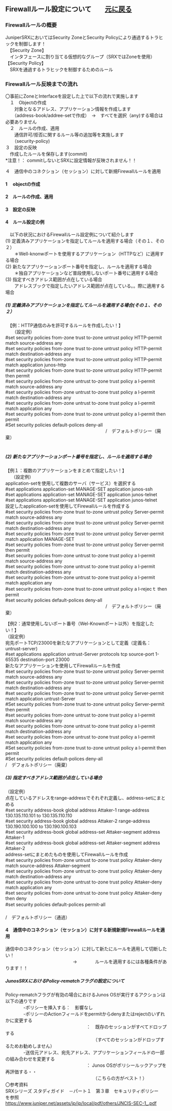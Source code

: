 
## Firewallルール設定について　　[元に戻る](./JunosSRX-Firewall-Basic.md) <br>
### Firewallルールの概要
JuniperSRXにおいてはSecurity ZoneとSecurity Policyにより通過するトラヒックを制御します！<br> 
　【Security Zone】<br>
 　インタフェースに割り当てる仮想的なグループ（SRXではZoneを使用）<br> 
  【Security Policy】<br>
  　SRXを通過するトラヒックを制御するためのルール<br> 
   
### Firewallルール反映までの流れ
〇事前にZoneとInterfaceを設定した上で以下の流れで実施します<br> 
　１　Objectの作成<br> 
 　　対象となるアドレス、アプリケーション情報を作成します<br> 
   　　（address-book/addree-setで作成）　→　すべてを選択（any)する場合は必要ありません<br> 
　２　ルールの作成、適用<br> 
 　　通信許可/拒否に関するルール等の追加等を実施します<br> 
   　　（security-policy)<br> 
  ３　設定の反映<br>
  　作成したルールを保存します(commit)<br>
    *注意！： commitしないとSRXに設定情報が反映されません！！<br>

  ４　通信中のコネクション（セッション）に対して新規Firewallルールを適用<br>
  
#### 1 　objectの作成
#### 2　ルールの作成、適用
#### 3　設定の反映
#### 4　ルール設定の例
　以下の状況におけるFirewallルール設定例について紹介します<br>
(1) 定義済みアプリケーションを指定してルールを適用する場合（その１、その２）<br>
　　＊Well-knonwポートを使用するアプリケーション（HTTPなど）に適用する場合<br>
(2) 新たなアプリケーションポート番号を指定し、ルールを適用する場合<br>
　　＊独自アプリケーションなど普段使用しないポート番号に適用する場合<br>
(3) 指定すべきアドレス範囲が点在している場合<br>
　　アドレスブックで指定したいアドレス範囲が点在している。。際に適用する場合<br>
##### (1) 定義済みアプリケーションを指定してルールを適用する場合(その１、その２）
　【例：HTTP通信のみを許可するルールを作成したい！】<br>
 　　（設定例）<br>
   #set security policies from-zone trust to-zone untrust policy HTTP-permit match source-address any<br>
   #set security policies from-zone trust to-zone untrust policy HTTP-permit match destination-address any<br>
   #set security policies from-zone trust to-zone untrust policy HTTP-permit match application junos-http<br>
   #set security policies from-zone trust to-zone untrust policy HTTP-permit then permit<br>
   #set security policies from-zone untrust to-zone trust policy a l-permit match source-address any<br>
   #set security policies from-zone untrust to-zone trust policy a l-permit match destination-address any<br>
   #set security policies from-zone untrust to-zone trust policy a l-permit match application any<br>
   #set security policies from-zone trust to-zone untrust policy a l-permit then permit<br>
   #Set security policies default-polices deny-all<br>　　　　　　　　　　　　　　　　　　　　　　
                                     /　デフォルトポリシー（廃棄）<br>　　
   　
##### (2) 新たなアプリケーションポート番号を指定し、ルールを適用する場合
 【例１：複数のアプリケーションをまとめて指定したい！】<br>　
    （設定例）<br>
application-setを使用して複数のサーバ（サービス）を選択する<br>
   #set applications application-set MANAGE-SET application junos-ssh<br>
   #set applications application-set MANAGE-SET application junos-telnet<br>
   #set applications application-set MANAGE-SET application junos-telnet<br>
設定したapplication-setを使用してFirewallルールを作成する<br>
   #set security policies from-zone trust to-zone untrust policy Server-permit match source-address any<br>
   #set security policies from-zone trust to-zone untrust policy Server-permit match destination-address any<br>
   #set security policies from-zone trust to-zone untrust policy Server-permit match application MANAGE-SET<br>
   #set security policies from-zone trust to-zone untrust policy Server-permit then permit<br>
   #set security policies from-zone untrust to-zone trust policy a l-permit match source-address any<br>
   #set security policies from-zone untrust to-zone trust policy a l-permit match destination-address any<br>
   #set security policies from-zone untrust to-zone trust policy a l-permit match application any<br>
   #set security policies from-zone trust to-zone untrust policy a l-rejecｔ then permit<br>
   #set security policies default-polices deny-all<br>　　　　　　　　　　　　　　　　　　　　　　
                               /　デフォルトポリシー（廃棄）<br>
                               
【例2：通常使用しないポート番号（Wel-Knownポート以外）を指定したい！】<br>
（設定例）<br>
宛先ポートTCP/23000を新たなアプリケーションとして定義（定義名：untrust-server)<br>
  #set applications application untrust-Server protocols tcp source-port 1-65535 destination-port 23000<br>
新たなアプリケーションを使用してFirewallルールを作成<br>
  #set security policies from-zone trust to-zone untrust policy Server-permit match source-address any<br>
  #set security policies from-zone trust to-zone untrust policy Server-permit match destination-address any<br>
  #set security policies from-zone trust to-zone untrust policy Server-permit match application untrust-Server<br>
  #Set security policies from-zone trust to-zone untrust policy Server-permit then permit<br>
  #set security policies from-zone untrust to-zone trust policy a l-permit match source-address any<br>
  #set security policies from-zone untrust to-zone trust policy a l-permit match destination-address any<br>
  #set security policies from-zone untrust to-zone trust policy a l-permit match application any<br>
  #Set security policies from-zone trust to-zone untrust policy a l-permit then permit<br>
  #Set security policies default-polices deny-all<br>
                             /　デフォルトポリシー（廃棄）<br>

##### (3) 指定すべきアドレス範囲が点在している場合
（設定例）<br>
点在しているアドレスをrange-addressでそれぞれ定義し、address-setにまとめる<br>
  #set security address-book global address Attaker-1 range-address 130.135.110.101 to 130.135.110.110<br>
  #set security address-book global address Attaker-2 range-address 130.190.100.100 to 130.190.100.103<br>
  #set security address-book global address-set Attaker-segment address Attaker-1<br>
  #set security address-book global address-set Attaker-segment address Attaker-2<br>
address-setにまとめたものを使用してFirewallルールを作成<br>
  #set security policies from-zone untrust to-zone trust policy Attaker-deny match source-address Attaker-segment<br>
  #set security policies from-zone untrust to-zone trust policy Attaker-deny match destination-address any<br>
  #set security policies from-zone untrust to-zone trust policy Attaker-deny match application any<br>
  #set security policies from-zone untrust to-zone trust policy Attaker-deny then deny<br>
  #set security policies default-polices permit-all　<br>　　　　　　　　　　　　　　　　　　　　　
 　　　　　　　　　　　　　　　/　デフォルトポリシー（通過）<br>
#### 4　通信中のコネクション（セッション）に対する新規新規Firewallルールを適用
通信中のコネクション（セッション）に対して新たにルールを適用して切断したい！<br>
　　　　　　　　　　　　　　　→　　　　ルールを適用するには各種条件があります！！<br>
##### JunosSRXにおけるPolicy-rematchフラグの設定について
Policy-rematchフラグが有効の場合におけるJunos OSが実行するアクションは以下の通りです<br>
　　　　-ポリシーを挿入する：　影響なし<br>
　　　　-ポリシーのActionフィールドをpermitからdenyまたはrejectのいずれかに変更する<br>
　　　　　　　　　　　　　　　　　　：　既存のセッションがすべてドロップする<br>
　　　　　　　　　　　　　　　　　　　　（すべてのセッションがドロップするためお勧めしません）<br>
　　　　-送信元アドレス、宛先アドレス、アプリケーションフィールドの一部の組み合わせを変更する<br>
　　　　　　　　　　　　　　　　　　：  Junos OSがポリシールックアップを再評価する・・<br>
　　　　　　　　　　　　　　　　　　　　（こちらの方がベスト！）<br>
〇参考資料<br>
  SRXシリーズ スタディガイド　－パート１　第３章　セキュリティポリシー　を参照<br>
                    https://www.juniper.net/assets/jp/jp/local/pdf/others/JNCIS-SEC-1_.pdf<br>
